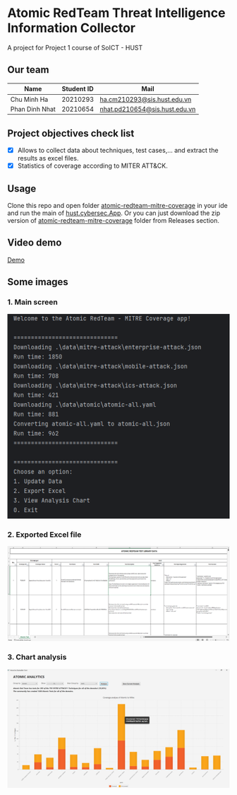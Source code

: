 # Atomic RedTeam Threat Intelligence Information Collector

A project for Project 1 course of SoICT - HUST  

## Our team
| Name           |  Student ID | Mail                          |
|----------------|-------------|-------------------------------|
| Chu Minh Ha    | 20210293    | ha.cm210293@sis.hust.edu.vn   |
| Phan Dinh Nhat | 20210654    | nhat.pd210654@sis.hust.edu.vn |

## Project objectives check list

- [x] Allows to collect data about techniques, test cases,... and extract the results as excel files.
- [x] Statistics of coverage according to MITER ATT&CK.

## Usage

Clone this repo and open folder [atomic-redteam-mitre-coverage](./atomic-redteam-mitre-coverage/) in your ide and run the main of [hust.cybersec.App](./atomic-redteam-mitre-coverage/src/main/java/hust/cybersec/App.java). Or you can just download the zip version of [atomic-redteam-mitre-coverage](./atomic-redteam-mitre-coverage/) folder from Releases section.

## Video demo

[Demo](https://youtu.be/Jxhyvt_xV_Y)

## Some images
### 1. Main screen
![](./assets/console.png)

### 2. Exported Excel file
![](./assets/excel.png)

### 3. Chart analysis
![](./assets/chart.png)
